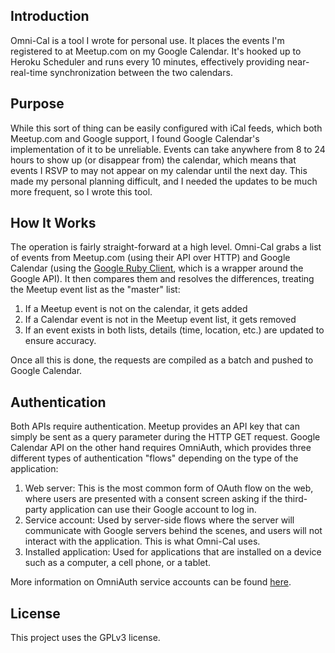 ## Introduction

Omni-Cal is a tool I wrote for personal use. It places the events I'm registered to at Meetup.com on my Google Calendar. It's hooked up to Heroku Scheduler and runs every 10 minutes, effectively providing near-real-time synchronization between the two calendars.

## Purpose

While this sort of thing can be easily configured with iCal feeds, which both Meetup.com and Google support, I found Google Calendar's implementation of it to be unreliable. Events can take anywhere from 8 to 24 hours to show up (or disappear from) the calendar, which means that events I RSVP to may not appear on my calendar until the next day. This made my personal planning difficult, and I needed the updates to be much more frequent, so I wrote this tool.

## How It Works

The operation is fairly straight-forward at a high level. Omni-Cal grabs a list of events from Meetup.com (using their API over HTTP) and Google Calendar (using the [Google Ruby Client](https://github.com/google/google-api-ruby-client), which is a wrapper around the Google API). It then compares them and resolves the differences, treating the Meetup event list as the "master" list:

1. If a Meetup event is not on the calendar, it gets added
2. If a Calendar event is not in the Meetup event list, it gets removed
3. If an event exists in both lists, details (time, location, etc.) are updated to ensure accuracy.

Once all this is done, the requests are compiled as a batch and pushed to Google Calendar.

## Authentication

Both APIs require authentication. Meetup provides an API key that can simply be sent as a query parameter during the HTTP GET request. Google Calendar API on the other hand requires OmniAuth, which provides three different types of authentication "flows" depending on the type of the application:

1. Web server: This is the most common form of OAuth flow on the web, where users are presented with a consent screen asking if the third-party application can use their Google account to log in.
2. Service account: Used by server-side flows where the server will communicate with Google servers behind the scenes, and users will not interact with the application. This is what Omni-Cal uses.
3. Installed application: Used for applications that are installed on a device such as a computer, a cell phone, or a tablet.

More information on OmniAuth service accounts can be found [here](https://developers.google.com/identity/protocols/OAuth2ServiceAccount).

## License

This project uses the GPLv3 license.
